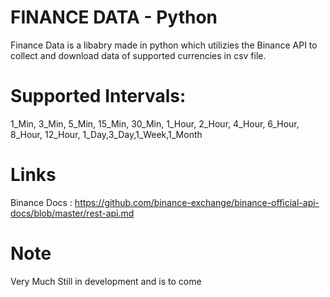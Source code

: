 # FINANCE DATA - Python

Finance Data is a libabry made in python which utilizies the Binance API to collect and download data of supported currencies in csv file. 

# Supported Intervals: 
1_Min, 3_Min, 5_Min, 15_Min, 30_Min, 1_Hour, 2_Hour, 4_Hour, 6_Hour, 8_Hour, 12_Hour, 1_Day,3_Day,1_Week,1_Month

# Links
Binance Docs : https://github.com/binance-exchange/binance-official-api-docs/blob/master/rest-api.md
# Note
Very Much Still in development and is to come
